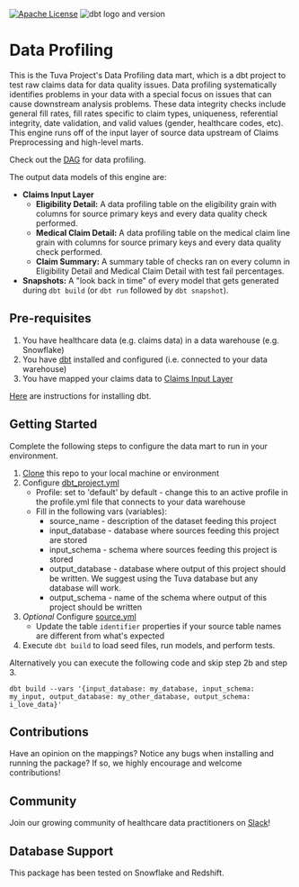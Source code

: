 [![Apache License](https://img.shields.io/badge/License-Apache%202.0-blue.svg)](https://opensource.org/licenses/Apache-2.0) ![dbt logo and version](https://img.shields.io/static/v1?logo=dbt&label=dbt-version&message=1.x&color=orange)

# Data Profiling

This is the Tuva Project's Data Profiling data mart, which is a dbt project to test raw claims data for data quality issues. 
Data profiling systematically identifies problems in your data with a special focus on issues that can cause downstream analysis problems. 
These data integrity checks include general fill rates, fill rates specific to claim types, uniqueness, referential integrity, date validation, and valid values (gender, healthcare codes, etc). 
This engine runs off of the input layer of source data upstream of Claims Preprocessing and high-level marts.

Check out the [DAG](https://tuva-health.github.io/data_profiling/#!/overview?g_v=1) for data profiling.

The output data models of this engine are:

- **Claims Input Layer**
  - **Eligibility Detail:** A data profiling table on the eligibility grain with columns for source primary keys and every data quality check performed.
  - **Medical Claim Detail:** A data profiling table on the medical claim line grain with columns for source primary keys and every data quality check performed.
  - **Claim Summary:** A summary table of checks ran on every column in Eligibility Detail and Medical Claim Detail with test fail percentages.
- **Snapshots:** A "look back in time" of every model that gets generated during `dbt build` (or `dbt run` followed by `dbt snapshot`). 

## Pre-requisites
1. You have healthcare data (e.g. claims data) in a data warehouse (e.g. Snowflake)
2. You have [dbt](https://www.getdbt.com/) installed and configured (i.e. connected to your data warehouse)
3. You have mapped your claims data to [Claims Input Layer](https://thetuvaproject.com/docs/data-models/claims-input-layer)
    
[Here](https://docs.getdbt.com/dbt-cli/installation) are instructions for installing dbt.

## Getting Started
Complete the following steps to configure the data mart to run in your environment.

1. [Clone](https://docs.github.com/en/repositories/creating-and-managing-repositories/cloning-a-repository) this repo to your local machine or environment
2. Configure [dbt_project.yml](/dbt_project.yml)
    - Profile: set to 'default' by default - change this to an active profile in the profile.yml file that connects to your data warehouse 
    - Fill in the following vars (variables):
      - source_name - description of the dataset feeding this project 
      - input_database - database where sources feeding this project are stored 
      - input_schema - schema where sources feeding this project is stored 
      - output_database - database where output of this project should be written. We suggest using the Tuva database but any database will work. 
      - output_schema - name of the schema where output of this project should be written
3. _Optional_ Configure [source.yml](/models/source.yml)
    - Update the table `identifier` properties if your source table names are different from what's expected
4. Execute `dbt build` to load seed files, run models, and perform tests.

Alternatively you can execute the following code and skip step 2b and step 3.
```
dbt build --vars '{input_database: my_database, input_schema: my_input, output_database: my_other_database, output_schema: i_love_data}'
```

## Contributions
Have an opinion on the mappings? Notice any bugs when installing and running the package? 
If so, we highly encourage and welcome contributions!

## Community
Join our growing community of healthcare data practitioners on [Slack](https://join.slack.com/t/thetuvaproject/shared_invite/zt-16iz61187-G522Mc2WGA2mHF57e0il0Q)!

## Database Support
This package has been tested on Snowflake and Redshift.
